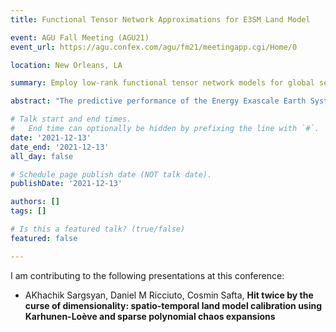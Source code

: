 ```yaml
---
title: Functional Tensor Network Approximations for E3SM Land Model

event: AGU Fall Meeting (AGU21)
event_url: https://agu.confex.com/agu/fm21/meetingapp.cgi/Home/0

location: New Orleans, LA

summary: Employ low-rank functional tensor network models for global sensitivity analysis at a regional scale.

abstract: "The predictive performance of the Energy Exascale Earth System Model (E3SM) is challenged by the modeling choices for a large ensemble of physical processes. This results in a large number of uncertain parameters and computationally expensive numerical simulations. To overcome these challenges, we will focus on constructing surrogate models that exploit the model structure via low-rank functional tensor networks approximations. We will employ a variational inference approach to construct a probabilistic model that approximates the discrepancy between the surrogate and the original model predictions. We will focus on the land model component of E3SM and present results pertaining to global sensitivity analysis and model calibration at a regional scale."

# Talk start and end times.
#   End time can optionally be hidden by prefixing the line with `#`.
date: '2021-12-13'
date_end: '2021-12-13'
all_day: false

# Schedule page publish date (NOT talk date).
publishDate: '2021-12-13'

authors: []
tags: []

# Is this a featured talk? (true/false)
featured: false

---
```


I am contributing to the following presentations at this conference:

- AKhachik Sargsyan, Daniel M Ricciuto, Cosmin Safta, **Hit twice by the curse of dimensionality: spatio-temporal land model calibration using Karhunen-Loève and sparse polynomial chaos expansions**

